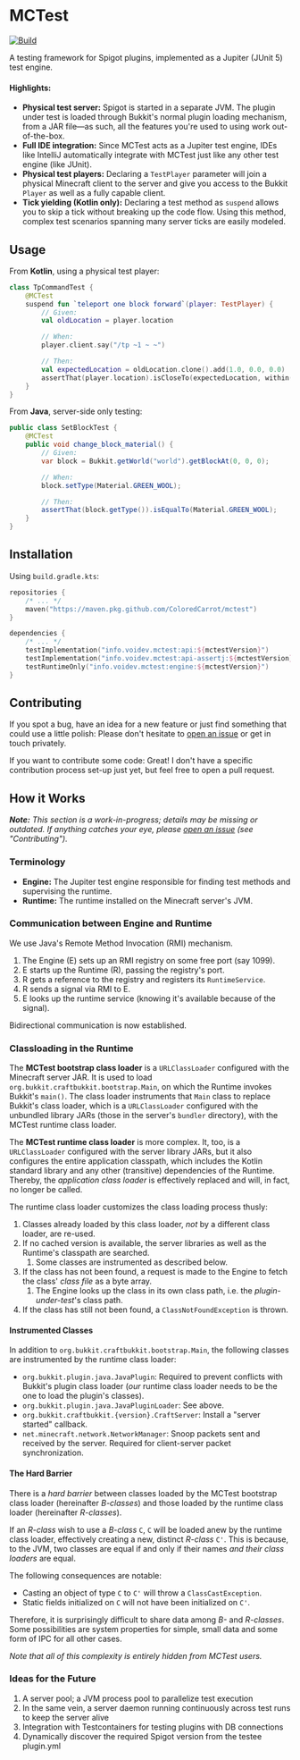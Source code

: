 # MCTest

[![Build](https://github.com/ColoredCarrot/mctest/actions/workflows/build.yml/badge.svg)](https://github.com/ColoredCarrot/mctest/actions/workflows/build.yml)

A testing framework for Spigot plugins, implemented as a Jupiter (JUnit 5) test engine.

#### Highlights:

- **Physical test server:** Spigot is started in a separate JVM.
  The plugin under test is loaded through Bukkit's normal plugin loading mechanism,
  from a JAR file&mdash;as such, all the features you're used to using work out-of-the-box.
- **Full IDE integration:** Since MCTest acts as a Jupiter test engine,
  IDEs like IntelliJ automatically integrate with MCTest just like any other test engine (like JUnit).
- **Physical test players:** Declaring a `TestPlayer` parameter
  will join a physical Minecraft client to the server
  and give you access to the Bukkit `Player` as well as a fully capable client.
- **Tick yielding (Kotlin only):** Declaring a test method as `suspend`
  allows you to skip a tick without breaking up the code flow.
  Using this method, complex test scenarios spanning many server ticks are easily modeled.

## Usage

From **Kotlin**, using a physical test player:

```kotlin
class TpCommandTest {
    @MCTest
    suspend fun `teleport one block forward`(player: TestPlayer) {
        // Given:
        val oldLocation = player.location

        // When:
        player.client.say("/tp ~1 ~ ~")

        // Then:
        val expectedLocation = oldLocation.clone().add(1.0, 0.0, 0.0)
        assertThat(player.location).isCloseTo(expectedLocation, within(1e-7))
    }
}
```

From **Java**, server-side only testing:

```java
public class SetBlockTest {
    @MCTest
    public void change_block_material() {
        // Given:
        var block = Bukkit.getWorld("world").getBlockAt(0, 0, 0);

        // When:
        block.setType(Material.GREEN_WOOL);

        // Then:
        assertThat(block.getType()).isEqualTo(Material.GREEN_WOOL);
    }
}
```

## Installation

Using `build.gradle.kts`:

```kotlin
repositories {
    /* ... */
    maven("https://maven.pkg.github.com/ColoredCarrot/mctest")
}

dependencies {
    /* ... */
    testImplementation("info.voidev.mctest:api:${mctestVersion}")
    testImplementation("info.voidev.mctest:api-assertj:${mctestVersion}") // Optional
    testRuntimeOnly("info.voidev.mctest:engine:${mctestVersion}")
}
```

## Contributing

If you spot a bug, have an idea for a new feature or just find something that could use a little polish:
Please don't hesitate to [open an issue](https://github.com/ColoredCarrot/mctest/issues/new)
or get in touch privately.

If you want to contribute some code: Great!
I don't have a specific contribution process set-up just yet,
but feel free to open a pull request.

## How it Works

***Note:**
This section is a work-in-progress; details may be missing or outdated.
If anything catches your eye, please [open an issue](https://github.com/ColoredCarrot/mctest/issues/new)
(see "Contributing").*

### Terminology

- **Engine:** The Jupiter test engine responsible for finding test methods and supervising the runtime.
- **Runtime:** The runtime installed on the Minecraft server's JVM.

### Communication between Engine and Runtime

We use Java's Remote Method Invocation (RMI) mechanism.

1. The Engine (E) sets up an RMI registry on some free port (say 1099).
2. E starts up the Runtime (R), passing the registry's port.
3. R gets a reference to the registry and registers its `RuntimeService`.
4. R sends a signal via RMI to E.
5. E looks up the runtime service (knowing it's available because of the signal).

Bidirectional communication is now established.

### Classloading in the Runtime

The **MCTest bootstrap class loader** is a `URLClassLoader` configured with the Minecraft server JAR.
It is used to load `org.bukkit.craftbukkit.bootstrap.Main`,
on which the Runtime invokes Bukkit's `main()`.
The class loader instruments that `Main` class to replace Bukkit's class loader,
which is a `URLClassLoader` configured with the unbundled library JARs
(those in the server's `bundler` directory),
with the MCTest runtime class loader.

The **MCTest runtime class loader** is more complex.
It, too, is a `URLClassLoader` configured with the server library JARs,
but it also configures the entire application classpath,
which includes the Kotlin standard library and any other (transitive) dependencies of the Runtime.
Thereby, the *application class loader* is effectively replaced
and will, in fact, no longer be called.

The runtime class loader customizes the class loading process thusly:

1. Classes already loaded by this class loader, *not* by a different class loader, are re-used.
2. If no cached version is available, the server libraries as well as the Runtime's classpath are searched.
    1. Some classes are instrumented as described below.
3. If the class has not been found, a request is made to the Engine to fetch the class' *class file* as a byte array.
    1. The Engine looks up the class in its own class path, i.e. the *plugin-under-test*'s class path.
4. If the class has still not been found, a `ClassNotFoundException` is thrown.

#### Instrumented Classes

In addition to `org.bukkit.craftbukkit.bootstrap.Main`,
the following classes are instrumented by the runtime class loader:

- `org.bukkit.plugin.java.JavaPlugin`: Required to prevent conflicts with Bukkit's plugin class loader
  (*our* runtime class loader needs to be the one to load the plugin's classes).
- `org.bukkit.plugin.java.JavaPluginLoader`: See above.
- `org.bukkit.craftbukkit.{version}.CraftServer`: Install a "server started" callback.
- `net.minecraft.network.NetworkManager`: Snoop packets sent and received by the server.
  Required for client-server packet synchronization.

#### The Hard Barrier

There is a *hard barrier* between classes loaded by the MCTest bootstrap class loader (hereinafter *B-classes*)
and those loaded by the runtime class loader (hereinafter *R-classes*).

If an *R-class* wish to use a *B-class* `C`,
`C` will be loaded anew by the runtime class loader,
effectively creating a new, distinct *R-class* `C'`.
This is because, to the JVM, two classes are equal if and only if
their names *and their class loaders* are equal.

The following consequences are notable:

- Casting an object of type `C` to `C'` will throw a `ClassCastException`.
- Static fields initialized on `C` will not have been initialized on `C'`.

Therefore, it is surprisingly difficult to share data among *B-* and *R-classes*.
Some possibilities are system properties for simple, small data and
some form of IPC for all other cases.

*Note that all of this complexity is entirely hidden from MCTest users.*


### Ideas for the Future

1. A server pool; a JVM process pool to parallelize test execution
2. In the same vein, a server daemon running continuously across test runs to keep the server alive
3. Integration with Testcontainers for testing plugins with DB connections
4. Dynamically discover the required Spigot version from the testee plugin.yml
